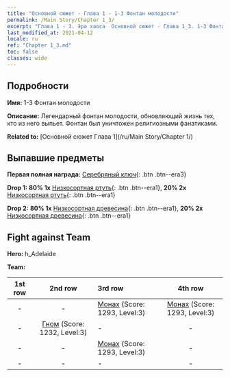 ```yaml
---
title: "Основной сюжет - Глава 1 - 1-3 Фонтан молодости"
permalink: /Main Story/Chapter 1_3/
excerpt: "Глава 1 - 3. Эра хаоса  Основной сюжет - Глава 1_3. 1-3 Фонтан молодости"
last_modified_at: 2021-04-12
locale: ru
ref: "Chapter 1_3.md"
toc: false
classes: wide
---
```


## Подробности

 **Имя:** 1-3 Фонтан молодости

 **Описание:** Легендарный фонтан молодости, обновляющий жизнь тех, кто из него выпьет. Фонтан был уничтожен религиозными фанатиками.

 **Related to:** [Основной сюжет Глава 1](/ru/Main Story/Chapter 1/)

## Выпавшие предметы

 **Первая полная награда:** [Серебряный ключ](/ru/Items/con_693/){: .btn .btn--era3}

 **Drop 1:** **80% 1x** [Низкосортная ртуть](/ru/Items/mat_2/){: .btn .btn--era1}, **20% 2x** [Низкосортная ртуть](/ru/Items/mat_2/){: .btn .btn--era1}

 **Drop 2:** **80% 1x** [Низкосортная древесина](/ru/Items/mat_1/){: .btn .btn--era1}, **20% 2x** [Низкосортная древесина](/ru/Items/mat_1/){: .btn .btn--era1}


## Fight against Team
 **Hero:** h_Adelaide

 **Team:**


  | 1st row | 2nd row | 3rd row | 4th row |
  |:----:|:----:|:----|:----:|
  | - | - | [Монах](/ru/units/Monk/) (Score: 1293, Level:3)  | [Монах](/ru/units/Monk/) (Score: 1293, Level:3)  |
  | - | [Гном](/ru/units/Dwarf/) (Score: 1232, Level:3)  | - | - |
  | - | - | [Монах](/ru/units/Monk/) (Score: 1293, Level:3)  | - |
  | - | - | - | - |


